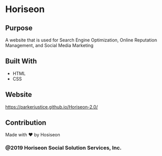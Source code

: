 # Horiseon

## Purpose
A website that is used for Search Engine Optimization, Online Reputation Management, and Social Media Marketing

## Built With
* HTML
* CSS

## Website
https://parkerjustice.github.io/Horiseon-2.0/

## Contribution
Made with ❤️ by Hosiseon

### @2019 Horiseon Social Solution Services, Inc.
